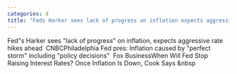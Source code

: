 ```yaml
---
categories: d
title: "Feds Harker sees lack of progress on inflation expects aggressive rate hikes ahead  CNBC"
---
```

Fed"s Harker sees "lack of progress" on inflation, expects aggressive rate hikes ahead&nbsp;&nbsp;CNBCPhiladelphia Fed pres: Inflation caused by "perfect storm" including "policy decisions"&nbsp;&nbsp;Fox BusinessWhen Will Fed Stop Raising Interest Rates? Once Inflation Is Down, Cook Says&nbsp;&nbsp
